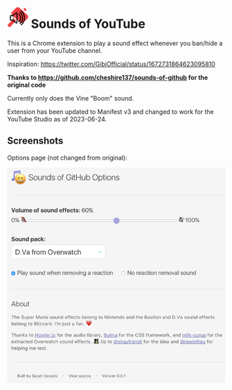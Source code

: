 # ![icon](extension/icon48.png) Sounds of YouTube

This is a Chrome extension to play a sound effect whenever you ban/hide a user from your YouTube channel. 

Inspiration: https://twitter.com/GibiOfficial/status/1672731864623095810


**Thanks to https://github.com/cheshire137/sounds-of-github for the original code**

Currently only does the Vine "Boom" sound.

Extension has been updated to Manifest v3 and changed to work for the YouTube Studio as of 2023-06-24.



## Screenshots

Options page (not changed from original):

![screenshot of options](https://raw.githubusercontent.com/cheshire137/sounds-of-github/master/screenshot.png)
